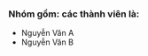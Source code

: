 <h3>Nhóm gồm: các thành viên là:</h3>
<ul>
    <li>Nguyễn Văn A</li>
    <li>Nguyễn Văn B</li>
</ul>
